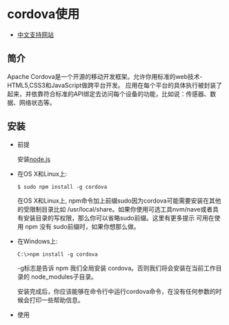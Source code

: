 # cordova使用 

- [中文支持网站](http://cordova.axuer.com/docs/zh-cn/latest/)


## 简介

Apache Cordova是一个开源的移动开发框架。允许你用标准的web技术-HTML5,CSS3和JavaScript做跨平台开发。 应用在每个平台的具体执行被封装了起来，并依靠符合标准的API绑定去访问每个设备的功能，比如说：传感器、数据、网络状态等。


## 安装

- 前提

    安装[node.js](https://nodejs.org/en/download/)

- 在OS X和Linux上:

   ```shell
   $ sudo npm install -g cordova
   ```

    在OS X和Linux上, npm命令加上前缀sudo因为cordova可能需要安装在其他的受限制目录比如 /usr/local/share。如果你使用可选工具nvm/nave或者具有安装目录的写权限，那么你可以省略sudo前缀。这里有更多提示 可用在使用 npm 没有 sudo前缀时，如果你想那么做。

- 在Windows上:

    ```
    C:\>npm install -g cordova
    ```

    -g标志是告诉 npm 我们全局安装 cordova。否则我们将会安装在当前工作目录的 node_modules子目录。

    安装完成后，你应该能够在命令行中运行cordova命令，在没有任何参数的时候会打印一些帮助信息。

- 使用